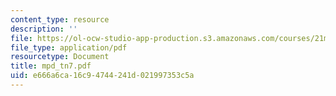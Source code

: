 ```yaml
---
content_type: resource
description: ''
file: https://ol-ocw-studio-app-production.s3.amazonaws.com/courses/21m-735-technical-design-scenery-mechanisms-and-special-effects-spring-2004/e666a6ca16c94744241d021997353c5a_mpd_tn7.pdf
file_type: application/pdf
resourcetype: Document
title: mpd_tn7.pdf
uid: e666a6ca-16c9-4744-241d-021997353c5a
---
```

